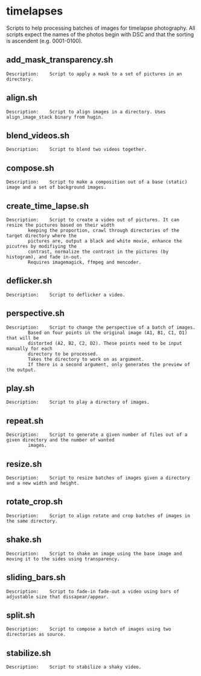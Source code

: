 # timelapses
Scripts to help processing batches of images for timelapse photography.
All scripts expect the names of the photos begin with DSC and that the sorting is ascendent (e.g. 0001-0100).

## add_mask_transparency.sh
	Description:	Script to apply a mask to a set of pictures in an directory.

## align.sh
	Description:	Script to align images in a directory. Uses align_image_stack binary from hugin.

## blend_videos.sh
	Description:	Script to blend two videos together.

## compose.sh
	Description:	Script to make a composition out of a base (static) image and a set of background images.

## create_time_lapse.sh
	Description:	Script to create a video out of pictures. It can resize the pictures based on their width
			keeping the proportion, crawl through directories of the target directory where the
			pictures are, output a black and white movie, enhance the picutres by modifiying the
			contrast, normalize the contrast in the pictures (by histogram), and fade in-out.
			Requires imagemagick, ffmpeg and mencoder.

## deflicker.sh
	Description:	Script to deflicker a video.

## perspective.sh
	Description:	Script to change the perspective of a batch of images.
			Based on four points in the original image (A1, B1, C1, D1) that will be
			distorted (A2, B2, C2, D2). These points need to be input manually for each
			directory to be processed.
			Takes the directory to work on as argument.
			If there is a second argument, only generates the preview of the output.
## play.sh
	Description:	Script to play a directory of images.

## repeat.sh
	Description:    Script to generate a given number of files out of a given directory and the number of wanted 
			images.

## resize.sh
	Description:	Script to resize batches of images given a directory and a new width and height.

## rotate_crop.sh
	Description:	Script to align rotate and crop batches of images in the same directory.

## shake.sh
	Description:	Script to shake an image using the base image and moving it to the sides using transparency.

## sliding_bars.sh
	Description:	Script to fade-in fade-out a video using bars of adjustable size that dissapear/appear.

## split.sh
	Description:	Script to compose a batch of images using two directories as source.

## stabilize.sh
	Description:	Script to stabilize a shaky video.
